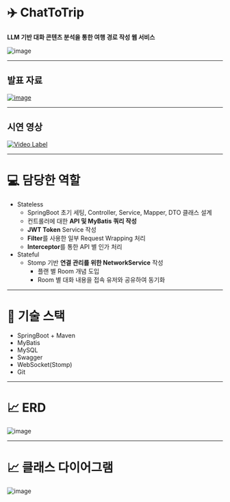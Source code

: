 # ✈️ ChatToTrip

**LLM 기반 대화 콘텐츠 분석을 통한 여행 경로 작성 웹 서비스**

![image](https://github.com/TripWiz/.github/assets/83939775/25043408-c1af-478a-9c4b-91085eb97abb)

---

## 발표 자료

[![image](https://github.com/TripWiz/.github/assets/83939775/59683547-0610-413a-94ca-f6e644bd2f1d)](https://drive.google.com/file/d/1mwpWdNZHK5Jb3BdeEI__0fQfiqtpg7_H/view?usp=drive_link)

---

## 시연 영상

[![Video Label](https://img.youtube.com/vi/eUXKL51i9hw/0.jpg)](https://youtu.be/eUXKL51i9hw)

---

# :computer: 담당한 역할

- Stateless
  - SpringBoot 초기 세팅, Controller, Service, Mapper, DTO 클래스 설계
  - 컨트롤러에 대한 **API 및 MyBatis 쿼리 작성**
  - **JWT Token** Service 작성
  - **Filter**를 사용한 일부 Request Wrapping 처리
  - **Interceptor**를 통한 API 별 인가 처리
- Stateful
  - Stomp 기반 **연결 관리를 위한 NetworkService** 작성
    - 플랜 별 Room 개념 도입
    - Room 별 대화 내용을 접속 유저와 공유하여 동기화

---

# :seedling: 기술 스택

- SpringBoot + Maven
- MyBatis
- MySQL
- Swagger
- WebSocket(Stomp)
- Git

---

# :chart_with_upwards_trend: ERD

![image](https://github.com/TripWiz/.github/assets/83939775/bfb2b672-8fc8-4893-adb7-bf31b65d0cef)

---

# :chart_with_upwards_trend: 클래스 다이어그램

![image](https://github.com/TripWiz/.github/assets/83939775/7d2cbe8d-6f2d-4533-a571-b15486df594d)
